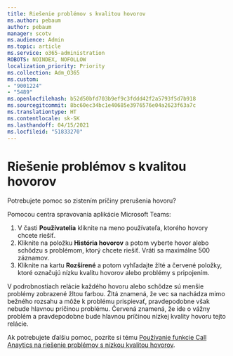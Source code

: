 ```yaml
---
title: Riešenie problémov s kvalitou hovorov
ms.author: pebaum
author: pebaum
manager: scotv
ms.audience: Admin
ms.topic: article
ms.service: o365-administration
ROBOTS: NOINDEX, NOFOLLOW
localization_priority: Priority
ms.collection: Adm_O365
ms.custom:
- "9001224"
- "5489"
ms.openlocfilehash: b52d50bfd703b9ef9c3fddd42f2a5793f5d7b918
ms.sourcegitcommit: 8bc60ec34bc1e40685e3976576e04a2623f63a7c
ms.translationtype: HT
ms.contentlocale: sk-SK
ms.lasthandoff: 04/15/2021
ms.locfileid: "51833270"
---
```

# <a name="troubleshoot-call-quality-problems"></a>Riešenie problémov s kvalitou hovorov

Potrebujete pomoc so zistením príčiny prerušenia hovoru?

Pomocou centra spravovania aplikácie Microsoft Teams:

1. V časti **Používatelia** kliknite na meno používateľa, ktorého hovory chcete riešiť.
2. Kliknite na položku **História hovorov** a potom vyberte hovor alebo schôdzu s problémom, ktorý chcete riešiť. Vráti sa maximálne 500 záznamov.
3. Kliknite na kartu **Rozšírené** a potom vyhľadajte žlté a červené položky, ktoré označujú nízku kvalitu hovorov alebo problémy s pripojením.

V podrobnostiach relácie každého hovoru alebo schôdze sú menšie problémy zobrazené žltou farbou. Žltá znamená, že vec sa nachádza mimo bežného rozsahu a môže k problému prispievať, pravdepodobne však nebude hlavnou príčinou problému. Červená znamená, že ide o vážny problém a pravdepodobne bude hlavnou príčinou nízkej kvality hovoru tejto relácie.

Ak potrebujete ďalšiu pomoc, pozrite si tému [Používanie funkcie Call Anaytics na riešenie problémov s nízkou kvalitou hovorov](https://docs.microsoft.com/microsoftteams/use-call-analytics-to-troubleshoot-poor-call-quality#troubleshoot-call-quality-problems-using-call-analytics).
